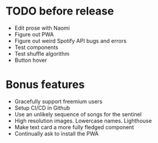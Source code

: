 # TODO before release
- Edit prose with Naomi
- Figure out PWA
- Figure out weird Spotify API bugs and errors
- Test components
- Test shuffle algorithm
- Button hover

# Bonus features
- Gracefully support freemium users
- Setup CI/CD in Github
- Use an unlikely sequence of songs for the sentinel
- High resolution images. Lowercase names. Lighthouse
- Make text card a more fully fledged component
- Continually ask to install the PWA
